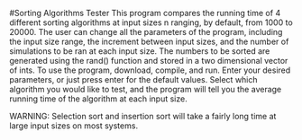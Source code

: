 #Sorting Algorithms Tester
	This program compares the running time of 4 different sorting algorithms at input sizes n ranging, by default,
from 1000 to 20000. The user can change all the parameters of the program, including the input size range, the increment
between input sizes, and the number of simulations to be ran at each input size. The numbers to be sorted are generated 
using the rand() function and stored in a two dimensional vector of ints.
	To use the program, download, compile, and run. Enter your desired parameters, or just press enter for the default
values. Select which algorithm you would like to test, and the program will tell you the average running time of the
algorithm at each input size.

WARNING: Selection sort and insertion sort will take a fairly long time at large input sizes on most systems.